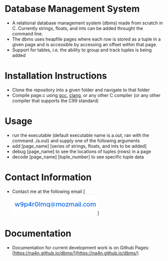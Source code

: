 # Database Management System
- A relational database management system (dbms) made from scratch in C. Currently strings, floats, and ints can be added throught the command line.
- The dbms uses heapfile pages where each row is stored as a tuple in a given page and is accessible by accessing an offset within that page.
- Support for tables, i.e. the ability to group and track tuples is being added

# Installation Instructions
- Clone the repository into a given folder and navigate to that folder
- Compile page.c using [gcc](https://gcc.gnu.org/), [clang](https://clang.llvm.org/), or any other C compiler (or any other compiler that supports the C99 standard)

# Usage
- run the executable (default executable name is a.out, ran with the command ./a.out) and supply one of the following arguments
- add \[page_name\] \[series of strings, floats, and ints to be added\]
- debug \[page_name\] to see the locations of tuples (rows) in a page
- decode \[page_name\] \[tuple_number\] to see specific tuple data

# Contact Information
- Contact me at the following email
[![Firefox Relay Alias](/assets/email.png "No spam please")]

# Documentation
- Documentation for current development work is on Github Pages: [https://na4n.github.io/dbms/](https://na4n.github.io/dbms/)

